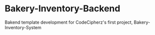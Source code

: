 # Bakery-Inventory-Backend
Bakend template development for CodeCipherz's first project, Bakery-Inventory-System
